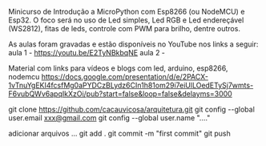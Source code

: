 Minicurso de Introdução a MicroPython com Esp8266 (ou NodeMCU) e Esp32. O foco será no uso de Led simples, Led RGB e Led endereçável (WS2812), fitas de leds, controle com 
PWM para brilho, dentre outros.

As aulas foram gravadas e estão disponíveis no YouTube nos links a seguir:
aula 1 - https://youtu.be/E2TyNBkbqNE
aula 2 - 

Material com links para vídeos e blogs com led, arduino, esp8266, nodemcu
https://docs.google.com/presentation/d/e/2PACX-1vTnuYgEKI4fcsfMg0aPYDCzBLydz6CIn1h81om29i7eiUlLOedETySj7wmts-F6vubQWv6apqIkXzOi/pub?start=false&loop=false&delayms=3000


git clone https://github.com/cacauvicosa/arquitetura.git
git config --global user.email xxx@gmail.com
git config --global user.name "...." 

adicionar arquivos ... 
git add . 
git commit -m "first commit" git push
